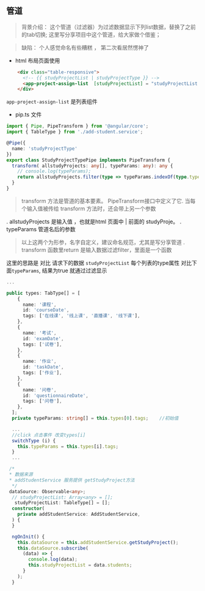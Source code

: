 ## 管道

> 背景介绍： 这个管道（过滤器）为过滤数据显示下列list数据，替换了之前的tab切换; 
> 这里写分享项目中这个管道，给大家做个借鉴；

> 缺陷： 个人感觉命名有些糟糕 ， 第二次看居然愣神了 

* html 布局页面使用

```html
    <div class="table-responsive">
      <!-- {{ studyProjectList | studyProjectType }} -->
      <app-project-assign-list  [studyProjectList] = "studyProjectList | studyProjectType: typeParams "></app-project-assign-list>
    </div>
```
`app-project-assign-list` 是列表组件

* pip.ts 文件

```ts
import { Pipe, PipeTransform } from '@angular/core';
import { TableType } from './add-student.service';

@Pipe({
  name: 'studyProjectType'
})
export class StudyProjectTypePipe implements PipeTransform {
  transform( allstudyProjects: any[], typeParams: any): any {
    // console.log(typeParams);
    return allstudyProjects.filter(type => typeParams.indexOf(type.type) !== -1);
  }
}
```

> transform 方法是管道的基本要素。 PipeTransform接口中定义了它.
当每个输入值被传给 transform 方法时，还会带上另一个参数

. allstudyProjects 是输入值 ，也就是html 页面中 | 前面的 studyProje。
. typeParams 管道名后的参数  
> 以上这两个为形参，名字自定义，建议命名规范，尤其是写分享管道
. transform 函数里return  是输入数据过滤filter，里面是一个函数 

这里的思路是 对比 请求下的数据 `studyProjectList` 每个列表的type属性  对比下面`typeParams`,  结果为true 就通过过滤显示
```ts
...

public types: TabType[] = [
    {
      name: '课程',
      id: 'courseDate',
      tags: ['在线课', '线上课', '直播课', '线下课'],
    },
    {
      name: '考试',
      id: 'examDate',
      tags: ['试卷'],
    },
    {
      name: '作业',
      id: 'taskDate',
      tags: ['作业'],
    },
    {
      name: '问卷',
      id: 'questionnaireDate',
      tags: ['问卷'],
    },
  ];
  private typeParams: string[] = this.types[0].tags;    //初始值

  ...
  //click 点击事件 改变types[i]
  switchType (i) {
    this.typeParams = this.types[i].tags;
  }
  ...

 /*
 * 数据来源 
 * addStudentService 服务提供 getStudyProject方法
  */
 dataSource: Observable<any>;
  // studyProjectList: Array<any> = [];
   studyProjectList: TableType[] = [];
  constructor(
    private addStudentService: AddStudentService,
  ) {
  }

  ngOnInit() {
    this.dataSource = this.addStudentService.getStudyProject();
    this.dataSource.subscribe(
      (data) => {
        console.log(data);
        this.studyProjectList = data.students;
      }
    );
  }


```
